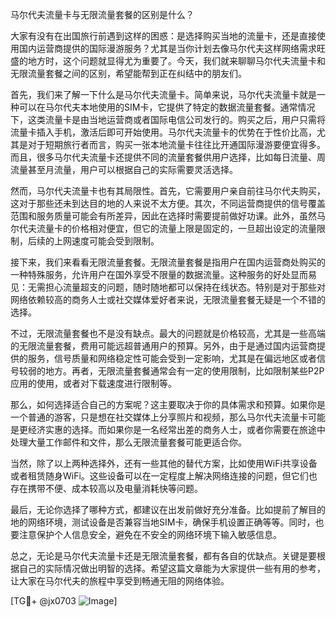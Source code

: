 马尔代夫流量卡与无限流量套餐的区别是什么？

大家有没有在出国旅行前遇到这样的困惑：是选择购买当地的流量卡，还是直接使用国内运营商提供的国际漫游服务？尤其是当你计划去像马尔代夫这样网络需求旺盛的地方时，这个问题就显得尤为重要了。今天，我们就来聊聊马尔代夫流量卡和无限流量套餐之间的区别，希望能帮到正在纠结中的朋友们。

首先，我们来了解一下什么是马尔代夫流量卡。简单来说，马尔代夫流量卡就是一种可以在马尔代夫本地使用的SIM卡，它提供了特定的数据流量套餐。通常情况下，这类流量卡是由当地运营商或者国际电信公司发行的。购买之后，用户只需将流量卡插入手机，激活后即可开始使用。马尔代夫流量卡的优势在于性价比高，尤其是对于短期旅行者而言，购买一张本地流量卡往往比开通国际漫游要便宜得多。而且，很多马尔代夫流量卡还提供不同的流量套餐供用户选择，比如每日流量、周流量甚至月流量，用户可以根据自己的实际需要灵活选择。

然而，马尔代夫流量卡也有其局限性。首先，它需要用户亲自前往马尔代夫购买，这对于那些还未到达目的地的人来说不太方便。其次，不同运营商提供的信号覆盖范围和服务质量可能会有所差异，因此在选择时需要提前做好功课。此外，虽然马尔代夫流量卡的价格相对便宜，但它的流量上限是固定的，一旦超出设定的流量限制，后续的上网速度可能会受到限制。

接下来，我们来看看无限流量套餐。无限流量套餐是指用户在国内运营商处购买的一种特殊服务，允许用户在国外享受不限量的数据流量。这种服务的好处显而易见：无需担心流量超支的问题，随时随地都可以保持在线状态。特别是对于那些对网络依赖较高的商务人士或社交媒体爱好者来说，无限流量套餐无疑是一个不错的选择。

不过，无限流量套餐也不是没有缺点。最大的问题就是价格较高，尤其是一些高端的无限流量套餐，费用可能远超普通用户的预算。另外，由于是通过国内运营商提供的服务，信号质量和网络稳定性可能会受到一定影响，尤其是在偏远地区或者信号较弱的地方。再者，无限流量套餐通常会有一定的使用限制，比如限制某些P2P应用的使用，或者对下载速度进行限制等。

那么，如何选择适合自己的方案呢？这主要取决于你的具体需求和预算。如果你是一个普通的游客，只是想在社交媒体上分享照片和视频，那么马尔代夫流量卡可能是更经济实惠的选择。而如果你是一名经常出差的商务人士，或者你需要在旅途中处理大量工作邮件和文件，那么无限流量套餐可能更适合你。

当然，除了以上两种选择外，还有一些其他的替代方案，比如使用WiFi共享设备或者租赁随身WiFi。这些设备可以在一定程度上解决网络连接的问题，但它们也存在携带不便、成本较高以及电量消耗快等问题。

最后，无论你选择了哪种方式，都建议在出发前做好充分准备。比如提前了解目的地的网络环境，测试设备是否兼容当地SIM卡，确保手机设置正确等等。同时，也要注意保护个人信息安全，避免在不安全的网络环境下输入敏感信息。

总之，无论是马尔代夫流量卡还是无限流量套餐，都有各自的优缺点。关键是要根据自己的实际情况做出明智的选择。希望这篇文章能为大家提供一些有用的参考，让大家在马尔代夫的旅程中享受到畅通无阻的网络体验。

[TG💪+ @jx0703 ![Image](https://github.com/user-attachments/assets/dbca1d08-cadb-493c-b0ec-ad6f7a83f270)]
